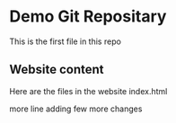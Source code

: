 # Demo Git Repositary
This is the first file in this repo
## Website content
Here are the files in the website 
index.html

more line adding few more changes